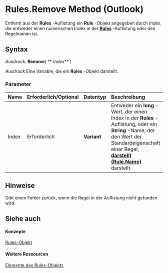 
# Rules.Remove Method (Outlook)

Entfernt aus der  **Rules** -Auflistung ein **Rule** -Objekt angegeben durch _Index_, die entweder einen numerischen Index in der **[Rules](dd41b4de-bf5f-5532-46c9-394a5d078bec.md)** -Auflistung oder den Regelnamen ist.


## Syntax

 _Ausdruck_. **Remove**( ** _Index_** )

 _Ausdruck_ Eine Variable, die ein **Rules** -Objekt darstellt.


### Parameter



|**Name**|**Erforderlich/Optional**|**Datentyp**|**Beschreibung**|
|:-----|:-----|:-----|:-----|
| _Index_|Erforderlich|**Variant**|Entweder ein  **long** -Wert, der einen Index in der **Rules** -Auflistung, oder ein **String** -Name, der den Wert der Standardeigenschaft einer Regel, **[darstellt (Rule.Name)](6c559ffe-b25c-ff49-31d1-1fd44935a8f3.md)** darstellt.|

## Hinweise

Gibt einen Fehler zurück, wenn die Regel in der Auflistung nicht gefunden wird.


## Siehe auch


#### Konzepte


[Rules-Objekt](dd41b4de-bf5f-5532-46c9-394a5d078bec.md)
#### Weitere Ressourcen


[Elemente des Rules-Objekts](http://msdn.microsoft.com/library/39fb5418-ff5a-1714-d3b5-07cc28893821%28Office.15%29.aspx)